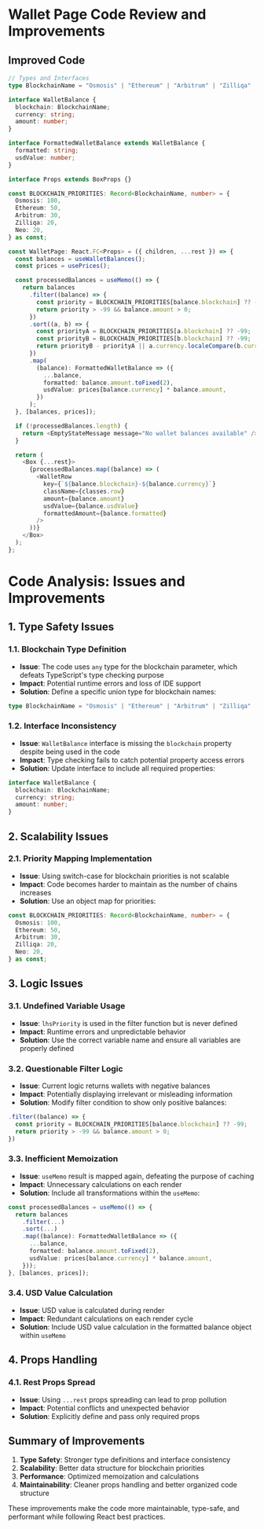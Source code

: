 # Wallet Page Code Review and Improvements

## Improved Code

```typescript
// Types and Interfaces
type BlockchainName = "Osmosis" | "Ethereum" | "Arbitrum" | "Zilliqa" | "Neo";

interface WalletBalance {
  blockchain: BlockchainName;
  currency: string;
  amount: number;
}

interface FormattedWalletBalance extends WalletBalance {
  formatted: string;
  usdValue: number;
}

interface Props extends BoxProps {}

const BLOCKCHAIN_PRIORITIES: Record<BlockchainName, number> = {
  Osmosis: 100,
  Ethereum: 50,
  Arbitrum: 30,
  Zilliqa: 20,
  Neo: 20,
} as const;

const WalletPage: React.FC<Props> = ({ children, ...rest }) => {
  const balances = useWalletBalances();
  const prices = usePrices();

  const processedBalances = useMemo(() => {
    return balances
      .filter((balance) => {
        const priority = BLOCKCHAIN_PRIORITIES[balance.blockchain] ?? -99;
        return priority > -99 && balance.amount > 0;
      })
      .sort((a, b) => {
        const priorityA = BLOCKCHAIN_PRIORITIES[a.blockchain] ?? -99;
        const priorityB = BLOCKCHAIN_PRIORITIES[b.blockchain] ?? -99;
        return priorityB - priorityA || a.currency.localeCompare(b.currency);
      })
      .map(
        (balance): FormattedWalletBalance => ({
          ...balance,
          formatted: balance.amount.toFixed(2),
          usdValue: prices[balance.currency] * balance.amount,
        })
      );
  }, [balances, prices]);

  if (!processedBalances.length) {
    return <EmptyStateMessage message="No wallet balances available" />;
  }

  return (
    <Box {...rest}>
      {processedBalances.map((balance) => (
        <WalletRow
          key={`${balance.blockchain}-${balance.currency}`}
          className={classes.row}
          amount={balance.amount}
          usdValue={balance.usdValue}
          formattedAmount={balance.formatted}
        />
      ))}
    </Box>
  );
};
```

# Code Analysis: Issues and Improvements

## 1. Type Safety Issues

### 1.1. Blockchain Type Definition

- **Issue**: The code uses `any` type for the blockchain parameter, which defeats TypeScript's type checking purpose
- **Impact**: Potential runtime errors and loss of IDE support
- **Solution**: Define a specific union type for blockchain names:

```typescript
type BlockchainName = "Osmosis" | "Ethereum" | "Arbitrum" | "Zilliqa" | "Neo";
```

### 1.2. Interface Inconsistency

- **Issue**: `WalletBalance` interface is missing the `blockchain` property despite being used in the code
- **Impact**: Type checking fails to catch potential property access errors
- **Solution**: Update interface to include all required properties:

```typescript
interface WalletBalance {
  blockchain: BlockchainName;
  currency: string;
  amount: number;
}
```

## 2. Scalability Issues

### 2.1. Priority Mapping Implementation

- **Issue**: Using switch-case for blockchain priorities is not scalable
- **Impact**: Code becomes harder to maintain as the number of chains increases
- **Solution**: Use an object map for priorities:

```typescript
const BLOCKCHAIN_PRIORITIES: Record<BlockchainName, number> = {
  Osmosis: 100,
  Ethereum: 50,
  Arbitrum: 30,
  Zilliqa: 20,
  Neo: 20,
} as const;
```

## 3. Logic Issues

### 3.1. Undefined Variable Usage

- **Issue**: `lhsPriority` is used in the filter function but is never defined
- **Impact**: Runtime errors and unpredictable behavior
- **Solution**: Use the correct variable name and ensure all variables are properly defined

### 3.2. Questionable Filter Logic

- **Issue**: Current logic returns wallets with negative balances
- **Impact**: Potentially displaying irrelevant or misleading information
- **Solution**: Modify filter condition to show only positive balances:

```typescript
.filter((balance) => {
  const priority = BLOCKCHAIN_PRIORITIES[balance.blockchain] ?? -99;
  return priority > -99 && balance.amount > 0;
})
```

### 3.3. Inefficient Memoization

- **Issue**: `useMemo` result is mapped again, defeating the purpose of caching
- **Impact**: Unnecessary calculations on each render
- **Solution**: Include all transformations within the `useMemo`:

```typescript
const processedBalances = useMemo(() => {
  return balances
    .filter(...)
    .sort(...)
    .map((balance): FormattedWalletBalance => ({
      ...balance,
      formatted: balance.amount.toFixed(2),
      usdValue: prices[balance.currency] * balance.amount,
    }));
}, [balances, prices]);
```

### 3.4. USD Value Calculation

- **Issue**: USD value is calculated during render
- **Impact**: Redundant calculations on each render cycle
- **Solution**: Include USD value calculation in the formatted balance object within `useMemo`

## 4. Props Handling

### 4.1. Rest Props Spread

- **Issue**: Using `...rest` props spreading can lead to prop pollution
- **Impact**: Potential conflicts and unexpected behavior
- **Solution**: Explicitly define and pass only required props

## Summary of Improvements

1. **Type Safety**: Stronger type definitions and interface consistency
2. **Scalability**: Better data structure for blockchain priorities
3. **Performance**: Optimized memoization and calculations
4. **Maintainability**: Cleaner props handling and better organized code structure

These improvements make the code more maintainable, type-safe, and performant while following React best practices.
